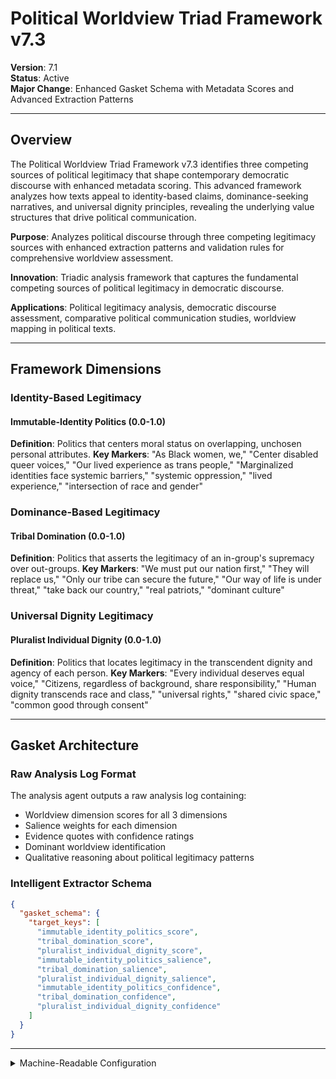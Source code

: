# Political Worldview Triad Framework v7.3

**Version**: 7.1  
**Status**: Active  
**Major Change**: Enhanced Gasket Schema with Metadata Scores and Advanced Extraction Patterns

---

## Overview

The Political Worldview Triad Framework v7.3 identifies three competing sources of political legitimacy that shape contemporary democratic discourse with enhanced metadata scoring. This advanced framework analyzes how texts appeal to identity-based claims, dominance-seeking narratives, and universal dignity principles, revealing the underlying value structures that drive political communication.

**Purpose**: Analyzes political discourse through three competing legitimacy sources with enhanced extraction patterns and validation rules for comprehensive worldview assessment.

**Innovation**: Triadic analysis framework that captures the fundamental competing sources of political legitimacy in democratic discourse.

**Applications**: Political legitimacy analysis, democratic discourse assessment, comparative political communication studies, worldview mapping in political texts.

---

## Framework Dimensions

### **Identity-Based Legitimacy**

#### Immutable-Identity Politics (0.0-1.0)
**Definition**: Politics that centers moral status on overlapping, unchosen personal attributes.
**Key Markers**: "As Black women, we," "Center disabled queer voices," "Our lived experience as trans people," "Marginalized identities face systemic barriers," "systemic oppression," "lived experience," "intersection of race and gender"

### **Dominance-Based Legitimacy**

#### Tribal Domination (0.0-1.0)
**Definition**: Politics that asserts the legitimacy of an in-group's supremacy over out-groups.
**Key Markers**: "We must put our nation first," "They will replace us," "Only our tribe can secure the future," "Our way of life is under threat," "take back our country," "real patriots," "dominant culture"

### **Universal Dignity Legitimacy**

#### Pluralist Individual Dignity (0.0-1.0)
**Definition**: Politics that locates legitimacy in the transcendent dignity and agency of each person.
**Key Markers**: "Every individual deserves equal voice," "Citizens, regardless of background, share responsibility," "Human dignity transcends race and class," "universal rights," "shared civic space," "common good through consent"

---

## Gasket Architecture

### Raw Analysis Log Format
The analysis agent outputs a raw analysis log containing:
- Worldview dimension scores for all 3 dimensions
- Salience weights for each dimension
- Evidence quotes with confidence ratings
- Dominant worldview identification
- Qualitative reasoning about political legitimacy patterns

### Intelligent Extractor Schema
```json
{
  "gasket_schema": {
    "target_keys": [
      "immutable_identity_politics_score",
      "tribal_domination_score",
      "pluralist_individual_dignity_score",
      "immutable_identity_politics_salience",
      "tribal_domination_salience",
      "pluralist_individual_dignity_salience",
      "immutable_identity_politics_confidence",
      "tribal_domination_confidence",
      "pluralist_individual_dignity_confidence"
    ]
  }
}
```

---

<details><summary>Machine-Readable Configuration</summary>

```json
{
  "name": "political_worldview_triad_v7_1",
  "version": "v7.3",
  "display_name": "Political Worldview Triad Framework v7.3",
  "analysis_variants": {
    "default": {
      "description": "Complete triadic worldview analysis across all three political legitimacy sources with raw analysis log output.",
      "analysis_prompt": "You are an expert analyst specializing in political worldview analysis and democratic legitimacy frameworks across diverse contexts. Your task is to analyze the provided text using the Political Worldview Triad Framework v7.3, which captures competing sources of political legitimacy with enhanced metadata scoring and identifies fundamental value structures in political communication.\n\nThe framework evaluates discourse across three competing sources of political legitimacy:\n\n**Immutable-Identity Politics** (0.0-1.0): Politics that centers moral status on overlapping, unchosen personal attributes, with markers like 'As Black women, we,' 'Center disabled queer voices,' 'Our lived experience,' 'systemic oppression,' 'marginalized identities.'\n\n**Tribal Domination** (0.0-1.0): Politics that asserts the legitimacy of an in-group's supremacy over out-groups, with markers like 'We must put our nation first,' 'They will replace us,' 'take back our country,' 'real patriots,' 'dominant culture.'\n\n**Pluralist Individual Dignity** (0.0-1.0): Politics that locates legitimacy in the transcendent dignity and agency of each person, with markers like 'Every individual deserves equal voice,' 'Human dignity transcends race and class,' 'universal rights,' 'shared civic space.'\n\nFor each dimension, provide:\n- **Score (0.0-1.0)**: Based on strength of evidence in the text\n- **Salience (0.0-1.0)**: How central is this dimension to this specific text?\n- **Confidence (0.0-1.0)**: How certain are you in this assessment?\n\nWrite a comprehensive analytical report that covers:\n- Application of the Political Worldview Triad methodology to this specific text\n- Detailed analysis of each worldview dimension with scores, salience, confidence, and evidence\n- Assessment of competing legitimacy sources and value structure patterns\n- Overall worldview profile with identification of dominant legitimacy framework\n- Key insights about the speaker's approach to political legitimacy and moral authority\n\nEmbed your numerical assessments naturally within the analysis. For example: 'This text demonstrates strong pluralist individual dignity (pluralist individual dignity score: 0.8, salience: 0.9, confidence: 0.7) with frequent appeals to universal human dignity.' Focus on rigorous intellectual analysis supported by direct textual evidence and clear reasoning for all scores and metadata."
    }
  },
  "dimension_groups": {
    "political_legitimacy_sources": ["immutable_identity_politics", "tribal_domination", "pluralist_individual_dignity"]
  },
  "calculation_spec": {
    "worldview_legitimacy_index": "(immutable_identity_politics_score + tribal_domination_score + pluralist_individual_dignity_score) / 3",
    "dominant_worldview": "argmax(immutable_identity_politics_score, tribal_domination_score, pluralist_individual_dignity_score)"
  },
  "reliability_rubric": {
    "cronbachs_alpha": {
      "excellent": [0.80, 1.0],
      "good": [0.70, 0.79],
      "acceptable": [0.60, 0.69],
      "poor": [0.0, 0.59]
    },
    "notes": "Defines quality thresholds for framework reliability. The Synthesis Agent uses this for automated fit assessment."
  },
  "gasket_schema": {
    "version": "7.1",
    "extraction_method": "intelligent_extractor",
    "target_keys": [
      "immutable_identity_politics_score",
      "tribal_domination_score",
      "pluralist_individual_dignity_score",
      "immutable_identity_politics_salience",
      "tribal_domination_salience",
      "pluralist_individual_dignity_salience",
      "immutable_identity_politics_confidence",
      "tribal_domination_confidence",
      "pluralist_individual_dignity_confidence"
    ],
    "extraction_patterns": {
      "immutable_identity_politics_score": ["immutable.{0,20}identity.{0,20}politics.{0,20}score", "identity.{0,20}politics.{0,20}rating", "identity\\s*politics\\s*:\\s*[0-9]"],
      "tribal_domination_score": ["tribal.{0,20}domination.{0,20}score", "tribal.{0,20}domination.{0,20}rating", "tribal\\s*domination\\s*:\\s*[0-9]"],
      "pluralist_individual_dignity_score": ["pluralist.{0,20}individual.{0,20}dignity.{0,20}score", "individual.{0,20}dignity.{0,20}rating", "individual\\s*dignity\\s*:\\s*[0-9]"],
      "immutable_identity_politics_salience": ["immutable.{0,20}identity.{0,20}politics.{0,20}salience", "identity.{0,20}politics.{0,20}importance", "identity.{0,20}politics.{0,20}centrality"],
      "tribal_domination_salience": ["tribal.{0,20}domination.{0,20}salience", "tribal.{0,20}domination.{0,20}importance", "domination.{0,20}centrality"],
      "pluralist_individual_dignity_salience": ["pluralist.{0,20}individual.{0,20}dignity.{0,20}salience", "individual.{0,20}dignity.{0,20}importance", "individual.{0,20}dignity.{0,20}centrality"],
      "immutable_identity_politics_confidence": ["immutable.{0,20}identity.{0,20}politics.{0,20}confidence", "identity.{0,20}politics.{0,20}certainty", "identity.{0,20}politics.{0,20}sure"],
      "tribal_domination_confidence": ["tribal.{0,20}domination.{0,20}confidence", "tribal.{0,20}domination.{0,20}certainty", "domination.{0,20}sure"],
      "pluralist_individual_dignity_confidence": ["pluralist.{0,20}individual.{0,20}dignity.{0,20}confidence", "individual.{0,20}dignity.{0,20}certainty", "individual.{0,20}dignity.{0,20}sure"]
    },
    "validation_rules": {
      "required_fields": [
        "immutable_identity_politics_score", "tribal_domination_score", "pluralist_individual_dignity_score"
      ],
      "score_ranges": {"min": 0.0, "max": 1.0},
      "metadata_ranges": {
        "salience": {"min": 0.0, "max": 1.0},
        "confidence": {"min": 0.0, "max": 1.0}
      },
      "fallback_strategy": "use_default_values"
    }
  }
}
```

</details>